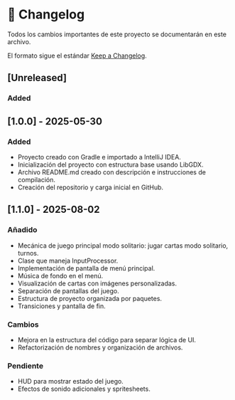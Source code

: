 # 📓 Changelog

Todos los cambios importantes de este proyecto se documentarán en este archivo.

El formato sigue el estándar [Keep a Changelog](https://keepachangelog.com/es/1.0.0/).

## [Unreleased]
### Added

## [1.0.0] - 2025-05-30
### Added
- Proyecto creado con Gradle e importado a IntelliJ IDEA.
- Inicialización del proyecto con estructura base usando LibGDX.
- Archivo README.md creado con descripción e instrucciones de compilación.
- Creación del repositorio y carga inicial en GitHub.

## [1.1.0] - 2025-08-02
### Añadido
- Mecánica de juego principal modo solitario: jugar cartas modo solitario, turnos.
- Clase que maneja InputProcessor.
- Implementación de pantalla de menú principal.
- Música de fondo en el menú.
- Visualización de cartas con imágenes personalizadas.
- Separación de pantallas del juego.
- Estructura de proyecto organizada por paquetes.
- Transiciones y pantalla de fin.

### Cambios
- Mejora en la estructura del código para separar lógica de UI.
- Refactorización de nombres y organización de archivos.

### Pendiente
- HUD para mostrar estado del juego.
- Efectos de sonido adicionales y spritesheets.

